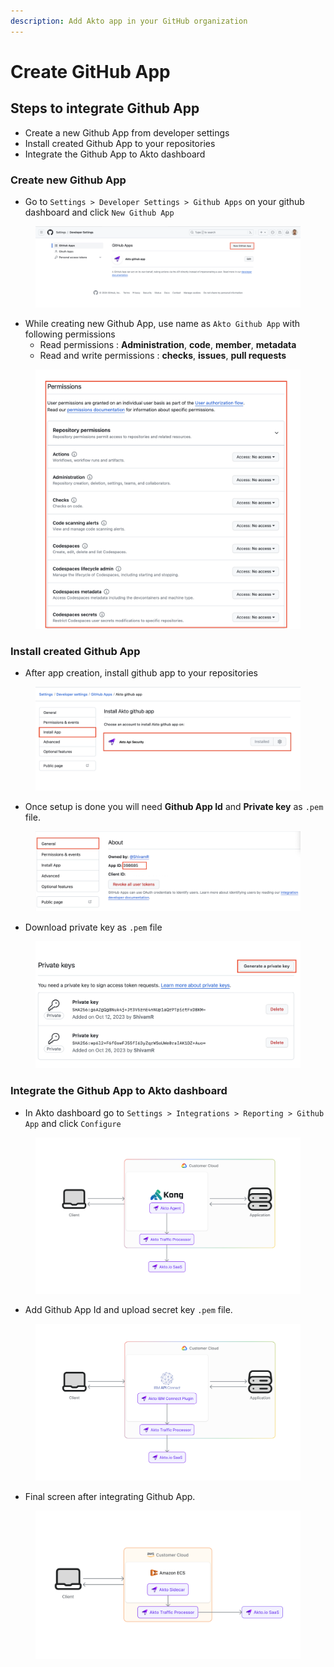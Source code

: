 ```yaml
---
description: Add Akto app in your GitHub organization
---
```


# Create GitHub App

## **Steps to integrate Github App**

* Create a new Github App from developer settings
* Install created Github App to your repositories
* Integrate the Github App to Akto dashboard

### **Create new Github App**

* Go to `Settings > Developer Settings > Github Apps` on your github dashboard and click `New Github App`

<figure><img src="../../.gitbook/assets/image (3) (1) (1) (1) (1) (1) (1) (1).png" alt=""><figcaption></figcaption></figure>

* While creating new Github App, use name as `Akto Github App` with following permissions
  * Read permissions : **Administration**, **code**, **member**, **metadata**
  * Read and write permissions : **checks**, **issues**, **pull requests**

<figure><img src="../../.gitbook/assets/image (4) (1) (1) (1) (1) (1) (1).png" alt=""><figcaption></figcaption></figure>

### **Install created Github App**

* After app creation, install github app to your repositories

<figure><img src="../../.gitbook/assets/image (5) (1) (1) (1) (1) (1).png" alt=""><figcaption></figcaption></figure>

* Once setup is done you will need **Github App Id** and **Private key** as `.pem` file.

<figure><img src="../../.gitbook/assets/image (7) (1) (1) (1) (1).png" alt=""><figcaption></figcaption></figure>

* Download private key as `.pem` file

<figure><img src="../../.gitbook/assets/image (8) (1) (1) (1).png" alt=""><figcaption></figcaption></figure>

### **Integrate the Github App to Akto dashboard**

* In Akto dashboard go to `Settings > Integrations > Reporting > Github App` and click `Configure`

<figure><img src="../../.gitbook/assets/image (9).png" alt=""><figcaption></figcaption></figure>

* Add Github App Id and upload secret key `.pem` file.

<figure><img src="../../.gitbook/assets/image (10).png" alt=""><figcaption></figcaption></figure>

* Final screen after integrating Github App.

<figure><img src="../../.gitbook/assets/image (12).png" alt=""><figcaption></figcaption></figure>
